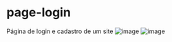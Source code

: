 # page-login
Página de login e cadastro de um site
![image](https://github.com/MariaJuliaAS/page-login/assets/145461566/317459be-703a-4aa1-b0cd-142cfbbaaf27)
![image](https://github.com/MariaJuliaAS/page-login/assets/145461566/847644ad-804d-4d5b-82f5-b4fd2ca5aa8e)
